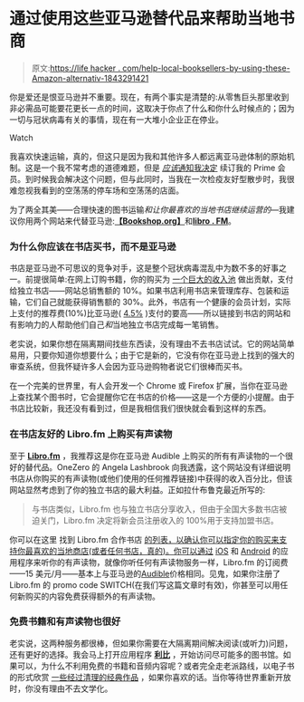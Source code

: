 # 通过使用这些亚马逊替代品来帮助当地书商

> 原文:[https://life hacker . com/help-local-booksellers-by-using-these-Amazon-alternativ-1843291421](https://lifehacker.com/help-local-booksellers-by-using-these-amazon-alternativ-1843291421)

你是爱还是恨亚马逊并不重要。现在，有两个事实是清楚的:从零售巨头那里收到非必需品可能要花更长一点的时间，这取决于你点了什么和你什么时候点的；因为一切与冠状病毒有关的事情，现在有一大堆小企业正在停业。

Watch

我喜欢快速运输，真的，但这只是因为我和其他许多人都远离亚马逊体制的原始机制。这是一个我不常考虑的道德难题，但是 [*应该*通知我决定](https://www.reddit.com/r/YouShouldKnow/comments/fqalgr/ysk_the_internet_archive_released_the_national/flqcf1p/) 续订我的 Prime 会员。到时候我会解决这个问题，但与此同时，当我在一次检疫友好型散步时，我很难忽视我看到的空荡荡的停车场和空荡荡的店面。

为了两全其美——合理快速的图书运输*和让你最喜欢的当地书店继续运营的*—我建议你用两个网站来代替亚马逊:[**【Bookshop.org】**](https://bookshop.org/)和[**libro . FM**](https://libro.fm/)。

### 为什么你应该在书店买书，而不是亚马逊

书店是亚马逊不可思议的竞争对手，这是整个冠状病毒混乱中为数不多的好事之一。前提很简单:在网上订购书籍，你的购买为 [一个巨大的收入池](https://bookshop.org/pages/about) 做出贡献，支付给独立书店——网站总销售额的 10%。如果书店利用书店来管理库存、包装和运输，它们自己就能获得销售额的 30%。此外，书店有一个健康的会员计划，实际上支付的推荐费(10%)比亚马逊( [4.5%](https://affiliate-program.amazon.com/help/node/topic/GRXPHT8U84RAYDXZ?asc_campaign=InlineText&asc_refurl=https://lifehacker.com/help-local-booksellers-by-using-these-amazon-alternativ-1843291421&asc_source=&tag=kinjalifehackerlink-20) )支付的要高——所以链接到书店的网站和有影响力的人帮助他们自己*和*当地独立书店完成每一笔销售。

老实说，如果你想在隔离期间找些东西读，没有理由不去书店试试。它的网站简单易用，只要你知道你想要什么；由于它是新的，它没有你在亚马逊上找到的强大的审查系统，但我怀疑许多人会因为亚马逊购物者说它们很棒而买书。

在一个完美的世界里，有人会开发一个 Chrome 或 Firefox 扩展，当你在亚马逊上查找某个图书时，它会提醒你它在书店的价格——这是一个方便的小提醒。由于书店比较新，我还没有看到过，但是我相信我们很快就会看到这样的东西。

### 在书店友好的 Libro.fm 上购买有声读物

至于 [**Libro.fm**](https://libro.fm/) ，我推荐这是你在亚马逊 Audible 上购买的所有有声读物的一个很好的替代品。OneZero 的 Angela Lashbrook 向我透露，这个网站没有详细说明书店从你购买的有声读物(或他们使用的任何推荐链接)中获得的收入百分比，但该网站显然考虑到了你的独立书店的最大利益。正如拉什布鲁克最近所写的:

> 与书店类似，Libro.fm 也与独立书店分享收入，但由于全国大多数书店被迫关门，Libro.fm 决定将新会员注册收入的 100%用于支持加盟书店。

你可以在这里 找到 Libro.fm 合作书店 [的列表，以确认你可以指定你的购买来支持你最喜欢的当地商店(或者任何书店，真的)。你可以通过](https://libro.fm/indies) [iOS](https://apps.apple.com/us/app/libro-fm/id1057776523) 和 [Android](https://play.google.com/store/apps/details?id=fm.libro.librofm) 的应用程序来听你的有声读物，就像你听任何有声读物服务一样，Libro.fm 的订阅费——15 美元/月——基本上与亚马逊的[Audible](https://www.audible.com/ep/memberbenefits)价格相同。见鬼，如果你注册了 Libro.fm 的 promo code SWITCH(在我们写这篇文章时有效)，你甚至可以用任何新购买的内容免费获得额外的有声读物。

### 免费书籍和有声读物也很好

老实说，这两种服务都很棒，但如果你需要在大隔离期间解决阅读(或听力)问题，还有更好的选择。我会马上打开应用程序 [**利比**](https://lifehacker.com/the-best-places-to-find-free-ebooks-1843182342) ，开始访问尽可能多的图书馆。如果可以，为什么不利用免费的书籍和音频内容呢？或者完全走老派路线，以电子书的形式欣赏 [一些经过清理的经典作品](https://standardebooks.org/) ，如果你喜欢的话。当你等待世界重新开放时，你没有理由不去文学化。